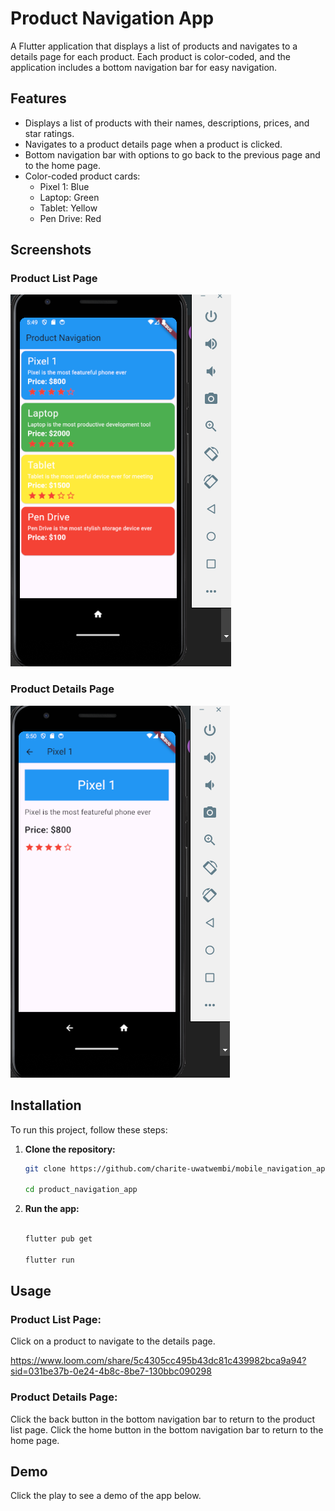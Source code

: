 # Product Navigation App

A Flutter application that displays a list of products and navigates to a details page for each product. Each product is color-coded, and the application includes a bottom navigation bar for easy navigation.

## Features

- Displays a list of products with their names, descriptions, prices, and star ratings.
- Navigates to a product details page when a product is clicked.
- Bottom navigation bar with options to go back to the previous page and to the home page.
- Color-coded product cards:
  - Pixel 1: Blue
  - Laptop: Green
  - Tablet: Yellow
  - Pen Drive: Red

## Screenshots

### Product List Page
![Product List](/mobile_navigation/assets/product-navigation.png)

### Product Details Page
![Product Details](/mobile_navigation/assets/product-details.png)

## Installation

To run this project, follow these steps:

1. **Clone the repository:**
   ```sh
   git clone https://github.com/charite-uwatwembi/mobile_navigation_app.git

   cd product_navigation_app

   ```

2. **Run the app:**
    ```bash
    
   flutter pub get

   flutter run
    ```

## Usage

### Product List Page:

Click on a product to navigate to the details page.

https://www.loom.com/share/5c4305cc495b43dc81c439982bca9a94?sid=031be37b-0e24-4b8c-8be7-130bbc090298

### Product Details Page:

Click the back button in the bottom navigation bar to return to the product list page.
Click the home button in the bottom navigation bar to return to the home page.

## Demo

Click the play to see a demo of the app below.



